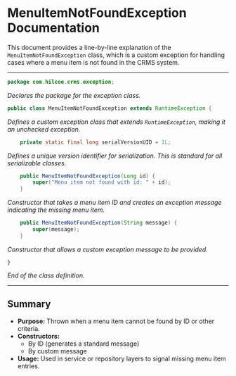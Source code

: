 # MenuItemNotFoundException Documentation

This document provides a line-by-line explanation of the `MenuItemNotFoundException` class, which is a custom exception for handling cases where a menu item is not found in the CRMS system.

---

```java
package com.hilcoe.crms.exception;
```
*Declares the package for the exception class.*

```java
public class MenuItemNotFoundException extends RuntimeException {
```
*Defines a custom exception class that extends `RuntimeException`, making it an unchecked exception.*

```java
    private static final long serialVersionUID = 1L;
```
*Defines a unique version identifier for serialization. This is standard for all serializable classes.*

```java
    public MenuItemNotFoundException(Long id) {
        super("Menu item not found with id: " + id);
    }
```
*Constructor that takes a menu item ID and creates an exception message indicating the missing menu item.*

```java
    public MenuItemNotFoundException(String message) {
        super(message);
    }
```
*Constructor that allows a custom exception message to be provided.*

```
}
```
*End of the class definition.*

---

## Summary
- **Purpose:** Thrown when a menu item cannot be found by ID or other criteria.
- **Constructors:**
  - By ID (generates a standard message)
  - By custom message
- **Usage:** Used in service or repository layers to signal missing menu item entries.
